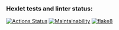 ### Hexlet tests and linter status:
[![Actions Status](https://github.com/kupaysinovsf/python-project-lvl1/workflows/hexlet-check/badge.svg)](https://github.com/kupaysinovsf/python-project-lvl1/actions)
[![Maintainability](https://api.codeclimate.com/v1/badges/a99a88d28ad37a79dbf6/maintainability)](https://codeclimate.com/github/codeclimate/codeclimate/maintainability)
[![flake8](https://github.com/kupaysinovsf/python-project-lvl1/workflows/flake8.yml/badge.svg)](https://github.com/kupaysinovsf/python-project-lvl1/actions)
